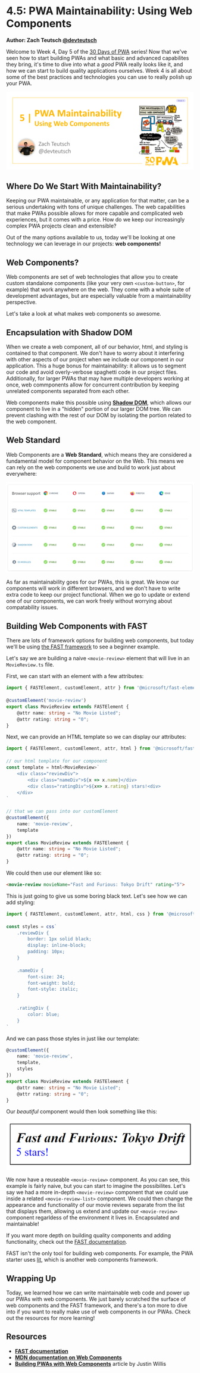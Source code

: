 # 4.5: PWA Maintainability: Using Web Components

**Author: Zach Teutsch [@devteutsch](https://twitter.com/devteutsch)**

Welcome to Week 4, Day 5 of the [30 Days of PWA](https://aka.ms/learn-pwa/30Days-blog) series! Now that we've seen how to start building PWAs and what basic and advanced capabilites they bring, it's time to dive into what a _good_ PWA really looks like it, and how we can start to build quality applications ourselves. Week 4 is all about some of the best practices and technologies you can use to really polish up your PWA.

![Placeholder Banner Only. Replace when final assets ready.](_media/day5.png)

## Where Do We Start With Maintainability?
Keeping our PWA maintainable, or any application for that matter, can be a serious undertaking with tons of unique challenges. The web capabilities that make PWAs possible allows for more capable and complicated web experiences, but it comes with a price. How do we keep our increasingly complex PWA projects clean and extensible?

Out of the many options available to us, today we'll be looking at one technology we can leverage in our projects: **web components!**

## Web Components?
Web components are set of web technologies that allow you to create custom standalone components (like your very own `<custom-button>`, for example) that work anywhere on the web. They come with a whole suite of development advantages, but are especially valuable from a maintainability perspective.

Let's take a look at what makes web components so awesome.

## Encapsulation with Shadow DOM

When we create a web component, all of our behavior, html, and styling is contained to that component. We don't have to worry about it interfering with other aspects of our project when we include our component in our application. This a huge bonus for maintainability: it allows us to segment our code and avoid overly-verbose spaghetti code in our project files. Additionally, for larger PWAs that may have multiple developers working at once, web commponents allow for concurrent contribution by keeping unrelated components separated from each other.

Web components make this possible using [**Shadow DOM**](https://developer.mozilla.org/en-US/docs/Web/Web_Components/Using_shadow_DOM#high-level_view), which allows our component to live in a "hidden" portion of our larger DOM tree. We can prevent clashing with the rest of our DOM by isolating the portion related to the web component. 

## Web Standard
Web Components are a **Web Standard**, which means they are considered a fundamental model for component behavior on the Web. This means we can rely on the web components we use and build to work just about everywhere:

![Compatability list for web components](_media/component-web-standards.png)

As far as maintainability goes for our PWAs, this is great. We know our components will work in different browsers, and we don't have to write extra code to keep our project functional. When we go to update or extend one of our components, we can work freely without worrying about compatability issues.

## Building Web Components with FAST
There are lots of framework options for building web components, but today we'll be using [the FAST framework](https://www.fast.design/docs/introduction) to see a beginner example.

Let's say we are building a naive `<movie-review>` element that will live in an `MovieReview.ts` file.

First, we can start with an element with a few attributes:

```typescript
import { FASTElement, customElement, attr } from '@microsoft/fast-element';

@customElement('movie-review')
export class MovieReview extends FASTElement {
    @attr name: string = "No Movie Listed";
    @attr rating: string = "0";
}
```

Next, we can provide an HTML template so we can display our attributes:

```typescript
import { FASTElement, customElement, attr, html } from '@microsoft/fast-element';

// our html template for our component
const template = html<MovieReview>`
    <div class="reviewDiv">
        <div class="nameDiv">${x => x.name}</div>
        <div class="ratingDiv">${x=> x.rating} stars!<div>
    </div>
`

// that we can pass into our customElement
@customElement({
    name: 'movie-review',
    template
})
export class MovieReview extends FASTElement {
    @attr name: string = "No Movie Listed";
    @attr rating: string = "0";
}
```

We could then use our element like so:
```html
<movie-review movieName="Fast and Furious: Tokyo Drift" rating="5">
```

This is just going to give us some boring black text. Let's see how we can add styling:

```typescript
import { FASTElement, customElement, attr, html, css } from '@microsoft/fast-element';

const styles = css`
    .reviewDiv {
        border: 1px solid black;
        display: inline-block;
        padding: 10px;
    }

    .nameDiv { 
        font-size: 24; 
        font-weight: bold;
        font-style: italic;
    }

    .ratingDiv { 
        color: blue; 
    }
`
```

And we can pass those styles in just like our template:

```typescript
@customElement({
    name: 'movie-review',
    template,
    styles
})
export class MovieReview extends FASTElement {
    @attr name: string = "No Movie Listed";
    @attr rating: string = "0";
}
```

Our _beautiful_ component would then look something like this:

![](_media/movie-review.png)

We now have a reuseable `<movie-review>` component. As you can see, this example is fairly naive, but you can start to imagine the possibilites. Let's say we had a more in-depth `<movie-review>` component that we could use inside a related `<movie-review-list>` component. We could then change the appearance and functionality of our movie reviews separate from the list that displays them, allowing us extend and update our `<movie-review>` component regarldess of the environment it lives in. Encapsulated and maintainable!

If you want more depth on building quality components and adding functionality, check out the [FAST documentation](https://www.fast.design/docs/introduction).

FAST isn't the only tool for building web components. For example, the PWA starter uses [lit](https://lit.dev/docs/), which is another web components framework.

## Wrapping Up
Today, we learned how we can write maintainable web code and power up our PWAs with web components. We just barely scratched the surface of web components and the FAST framework, and there's a ton more to dive into if you want to really make use of web components in our PWAs. Check out the resources for more learning!

## Resources

* **[FAST documentation](https://www.fast.design/docs/introduction)**
* **[MDN documentation on Web Components](https://developer.mozilla.org/en-US/docs/Web/Web_Components)**
* **[Building PWAs with Web Components](https://medium.com/pwabuilder/building-pwas-with-web-components-33f986bf8e4c)** article by Justin Willis
